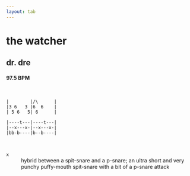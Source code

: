 ```yaml
---
layout: tab
---
```


# the watcher
## dr. dre

#### 97.5 BPM

<br/>

```bbx-melody
|        |/\      |
|3 6   3 |6  6    |
| 5 6   5| 6      |
```

```
|----t---|----t---|
|--x---x-|--x---x-|
|bb-b----|b--b----|
```

<br/>

<dl>
    <dt><code>x</code></dt><dd>hybrid between a spit-snare and a p-snare; an ultra short and very punchy puffy-mouth spit-snare with a bit of a p-snare attack</dd>
</dl>
